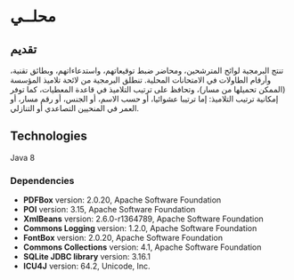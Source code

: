 # محلــي
## تقديم
تنتج البرمجية لوائح المترشحين، ومحاضر ضبط توقيعاتهم، واستدعاءاتهم، وبطائق تقنية، وأرقام الطاولات في الامتحانات المحلية. تنطلق البرمجية من لائحة تلاميذ المؤسسة (الممكن تحميلها من مسار)، وتحافظ على ترتيب التلاميذ في قاعدة المعطيات، كما توفر إمكانية ترتيب التلاميذ: إما ترتيبا عشوائيا، أو حسب الاسم، أو الجنس، أو رقم مسار، أو العمر في المنحيين التصاعدي أو التنازلي. 
## Technologies
Java 8
### Dependencies
+ **PDFBox** version: 2.0.20, Apache Software Foundation
+ **POI** version: 3.15, Apache Software Foundation
+ **XmlBeans** version: 2.6.0-r1364789, Apache Software Foundation
+ **Commons Logging** version: 1.2.0, Apache Software Foundation
+ **FontBox** version: 2.0.20, Apache Software Foundation
+ **Commons Collections** version: 4.1, Apache Software Foundation
+ **SQLite JDBC library** version: 3.16.1
+ **ICU4J** version: 64.2, Unicode, Inc.
